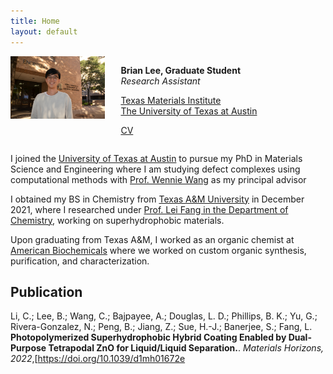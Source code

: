 ```yaml
---
title: Home
layout: default
---
```


<div id="twosided">
<div id="left" style="float: left; max-width: 30%;border: 10px">
    <img src="images/brian_headshot.JPG" />
</div>
<div id="right" style="float: right; width: 65%; vertical-align: middle;">
<p> <b>Brian Lee, Graduate Student</b> <br> <em>Research Assistant</em> </p>
<p> <a href="https://wangmaterialsgroup.com/" target="blank">Texas Materials Institute</a><br>
<a href="https://utexas.edu" target="blank">The University of Texas at Austin</a></p>
<p> <a href="files/brianlee_cv.pdf">CV </a> </p>
</div>
</div>
<div id="clearer" style="clear: both"> </div>

I joined the [University of Texas at Austin](https://utexas.edu) to pursue my PhD in Materials Science and Engineering where I am studying defect complexes using computational methods with [Prof. Wennie Wang](https://www.che.utexas.edu/people/faculty/wang) as my principal advisor

I obtained my BS in Chemistry from [Texas A&M University](http://tamu.edu/) in December 2021, where I researched under [Prof. Lei Fang in the Department of Chemistry](https://www.chem.tamu.edu/rgroup/fang/), working on superhydrophobic materials.

Upon graduating from Texas A&M, I worked as an organic chemist at [American Biochemicals](https://www.americanbiochemicals.com/) where we worked on custom organic synthesis, purification, and characterization.


<h2>Publication</h2>

<p>

Li, C.; Lee, B.; Wang, C.; Bajpayee, A.; Douglas, L. D.; Phillips, B. K.; Yu, G.; Rivera-Gonzalez,
N.; Peng, B.; Jiang, Z.; Sue, H.-J.; Banerjee, S.; Fang, L.
 <b>Photopolymerized Superhydrophobic
Hybrid Coating Enabled by Dual-Purpose Tetrapodal ZnO for Liquid/Liquid Separation.</b>.
<em>Materials Horizons, 2022</em>,[https://doi.org/10.1039/d1mh01672e

</p>

